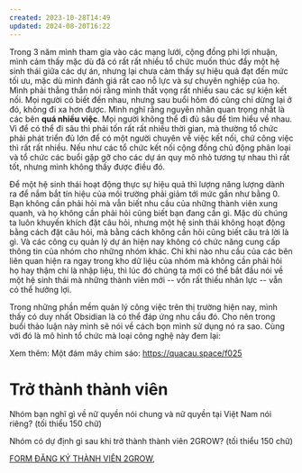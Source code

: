 ```yaml
---
created: 2023-10-28T14:49
updated: 2024-08-20T16:22
---
```

Trong 3 năm mình tham gia vào các mạng lưới, cộng đồng phi lợi nhuận, mình cảm thấy mặc dù đã có rất rất nhiều tổ chức muốn thúc đẩy một hệ sinh thái giữa các dự án, nhưng lại chưa cảm thấy sự hiệu quả đạt đến mức tối ưu, mặc dù mình đánh giá rất cao nỗ lực và sự chuyên nghiệp của họ. Mình phải thẳng thắn nói rằng mình thất vọng rất nhiều sau các sự kiện kết nối. Mọi người có biết đến nhau, nhưng sau buổi hôm đó cũng chỉ dừng lại ở đó, không đi xa hơn được. Mình nghĩ rằng nguyên nhân quan trọng nhất là các bên **quá nhiều việc**. Mọi người không thể đi đủ sâu để tìm hiểu về nhau. Vì để có thể đi sâu thì phải tốn rất rất nhiều thời gian, mà thường tổ chức phải phát triển đủ lớn để có một người chuyên về việc kết nối, chứ công việc thì rất rất nhiều. Nếu như các tổ chức kết nối cộng đồng chủ động phân loại và tổ chức các buổi gặp gỡ cho các dự án quy mô nhỏ tương tự nhau thì rất tốt, nhưng mình không thấy được điều đó.

Để một hệ sinh thái hoạt động thực sự hiệu quả thì lượng năng lượng dành ra để nắm bắt tín hiệu của môi trường phải giảm tới mức gần như bằng 0. Bạn không cần phải hỏi mà vẫn biết nhu cầu của những thành viên xung quanh, và họ không cần phải hỏi cũng biết bạn đang cần gì. Mặc dù chúng ta luôn khuyến khích đặt câu hỏi, nhưng một hệ sinh thái không hoạt động bằng cách đặt câu hỏi, mà bằng cách không cần hỏi cũng biết câu trả lời là gì. Và các công cụ quản lý dự án hiện nay không có chức năng cung cấp thông tin của nhóm cho những nhóm khác. Chỉ khi nào nhu cầu của các bên liên quan hiện ra ngay trong kho dữ liệu của nhóm mà không cần phải hỏi họ hay thậm chí là nhập liệu, thì lúc đó chúng ta mới có thể bắt đầu nói về một hệ sinh thái mà những thành viên mới -- vốn rất thiếu nhân lực -- vẫn có thể hưởng lợi.

Trong những phần mềm quản lý công việc trên thị trường hiện nay, mình thấy có duy nhất Obsidian là có thể đáp ứng nhu cầu đó. Cho nên trong buổi thảo luận này mình sẽ nói về cách bọn mình sử dụng nó ra sao. Cùng với đó là mô hình tổ chức mà loại công nghệ này đem lại: 

Xem thêm: Một đám mây chim sáo: https://quacau.space/f025

# Trở thành thành viên
Nhóm bạn nghĩ gì về nữ quyền nói chung và nữ quyền tại Việt Nam nói riêng? (tối thiểu 150 chữ)

Nhóm có dự định gì sau khi trở thành thành viên 2GROW? (tối thiểu 150 chữ)

[FORM ĐĂNG KÝ THÀNH VIÊN 2GROW](https://docs.google.com/forms/d/e/1FAIpQLSeIxoze8fpx0EUM_f9qvSdUYfcxaWhVnPaNqEMyf9yHIBDPOg/formResponse),
